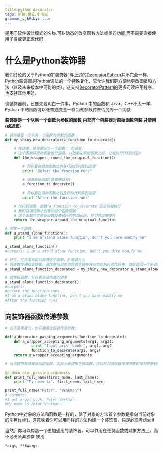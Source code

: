 ```yaml
---
title:python decorator
tags: 新建,模板,小书匠
grammar_cjkRuby: true
---
```


是用于软件设计模式的名称.可以动态的改变函数方法或类的功能,而不需要直接使用子类或更正源代码
# 什么是Python装饰器
我们讨论的关于Python的“装饰器”与上述的[DecoratorPattern](https://wiki.python.org/moin/DecoratorPattern)并不完全一样。Python装饰器是Python语法的一个特殊变化，它允许我们更方便地更改函数和方法（以及未来版本中可能的类）。这支持[DecoratorPattern的](https://wiki.python.org/moin/DecoratorPattern)更多可读应用程序，也支持其他用途。

谈装饰器前，还要先要明白一件事，Python 中的函数和 Java、C++不太一样，Python 中的函数可以像普通变量一样当做参数传递给另外一个函数

**装饰器是一个以另一个函数为参数的函数,内部有个包装器对原始函数包装 并使用(或返回)**
```python
# 装饰器是一个以另一个函数为参数的函数
def my_shiny_new_decorator(a_function_to_decorate):

    # 在这里，装饰器定义一个函数： 包装器.
    # 这个函数将原始函数进行包装，以达到在原始函数之前、之后执行代码的目的
    def the_wrapper_around_the_original_function():

        # 将你要在原始函数之前执行的代码放到这里
        print "Before the function runs"

        # 调用原始函数(需要带括号)
        a_function_to_decorate()

        # 将你要在原始函数之后执行的代码放到这里
        print "After the function runs"

    # 代码到这里，函数‘a_function_to_decorate’还没有被执行
    # 我们将返回刚才创建的这个包装函数
    # 这个函数包含原始函数及要执行的附加代码，并且可以被使用
    return the_wrapper_around_the_original_function

# 创建一个函数
def a_stand_alone_function():
    print "I am a stand alone function, don't you dare modify me"

a_stand_alone_function()
#outputs: I am a stand alone function, don't you dare modify me

# 好了，在这里你可以装饰这个函数，扩展其行为
# 将函数传递给装饰器，装饰器将动态地将其包装在任何你想执行的代码中，然后返回一个新的函数
a_stand_alone_function_decorated = my_shiny_new_decorator(a_stand_alone_function)

# 调用新函数，可以看到装饰器的效果
a_stand_alone_function_decorated()
#outputs:
#Before the function runs
#I am a stand alone function, don't you dare modify me
#After the function runs
```
## 向装饰器函数传递参数
```python
# 这不是黑魔法，你只需要让包装传递参数:

def a_decorator_passing_arguments(function_to_decorate):
    def a_wrapper_accepting_arguments(arg1, arg2):
            print "I got args! Look:", arg1, arg2
            function_to_decorate(arg1, arg2)
    return a_wrapper_accepting_arguments

# 当你调用装饰器返回的函数，实际上是调用包装函数，所以给包装函数传递参数即可将参数传给装饰器函数

@a_decorator_passing_arguments
def print_full_name(first_name, last_name):
    print "My name is", first_name, last_name

print_full_name("Peter", "Venkman")
# outputs:
#I got args! Look: Peter Venkman
#My name is Peter Venkman
```
Python中对象的方法和函数是一样的，除了对象的方法首个参数是指向当前对象的引用(self)。这意味着你可以用同样的方法构建一个装饰器，只是必须考虑self

当然，你可以构造一个更加通用的装饰器，可以作用在任何函数或对象方法上，而不必关系其参数 使用

` *args, **kwargs `